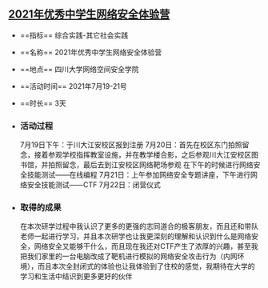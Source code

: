 ## [2021年优秀中学生网络安全体验营](http://czszpj.cdedu.com/student/record/vStudentEventInfo?RecordID=2839095&name=2021年优秀中学生网络安全体验营)

- ==指标==	综合实践-其它社会实践

- ==名称==	2021年优秀中学生网络安全体验营

- ==地点==	四川大学网络空间安全学院

- ==活动时间==	2021年7月19-21号

- ==时长==	3天

- ### 活动过程

  7月19日下午：于川大江安校区报到注册 7月20日：首先在校区东门拍照留念，接着参观学校指挥教室设施，并在教学楼合影，之后参观川大江安校区图书馆，并拍照留念，最后去到江安校区网络靶场参观 在下午的时候进行网络安全技能测试——在线编程 7月21日：上午参加网络安全专题讲座，下午进行网络安全技能测试——CTF 7月22日：闭营仪式

- ### 取得的成果

  在本次研学过程中我认识了更多的更强的志同道合的极客朋友，而且还和带队老师一起进行学习，并且本次研学也让我更深刻的理解和认识到什么是网络安全，网络安全又能够干什么，而且现在我还对CTF产生了浓厚的兴趣，甚至我把我们家里的一台电脑改成了靶机进行模拟的网络安全攻击行为（内网环境），而且本次全封闭式的体验也让我体验到了住校的感觉，我期待在大学的学习和生活中结识到更多更好的伙伴

